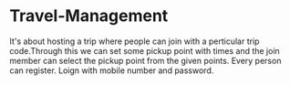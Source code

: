 # Travel-Management
It's about hosting a trip where people can join with a perticular trip code.Through this we can set some pickup point with times and the join member can select the pickup point from the given points.
Every person can register. Loign with mobile number and password.
